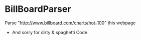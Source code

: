 # BillBoardParser
Parse "http://www.billboard.com/charts/hot-100" this webpage
- And sorry for dirty & spaghetti Code
